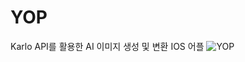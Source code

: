 # YOP
Karlo API를 활용한 AI 이미지 생성 및 변환 IOS 어플
![YOP](https://github.com/dj991108/YOP/assets/90829718/4234e416-d20b-4d20-a65f-95efaab18e4b)
